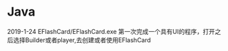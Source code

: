 # Java

2019-1-24 EFlashCard/EFlashCard.exe 
          第一次完成一个具有UI的程序，打开之后选择Builder或者player,去创建或者使用EFlashCard
